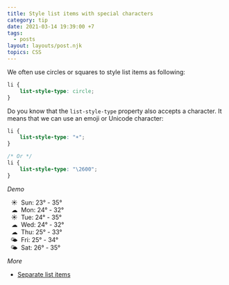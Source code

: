 ```yaml
---
title: Style list items with special characters
category: tip
date: 2021-03-14 19:39:00 +7
tags:
  - posts
layout: layouts/post.njk
topics: CSS
---
```


We often use circles or squares to style list items as following:

```css
li {
    list-style-type: circle;
}
```

Do you know that the `list-style-type` property also accepts a character. It means that we can use an emoji or Unicode character:

```css
li {
    list-style-type: "☀️";
}

/* Or */
li {
    list-style-type: "\2600";
}
```

_Demo_
<style>
.demo__weather li {
    padding-left: 0.5rem;
}
.demo__weather--sun {
    list-style-type: "\2600";
}
.demo__weather--cloud {
    list-style-type: "\2601";
}
.demo__weather--sun-cloud {
    list-style-type: "\1F324";
}
</style>

<ul class="demo__weather">
    <li class="demo__weather--sun">Sun: 23° - 35°</li>
    <li class="demo__weather--cloud">Mon: 24° - 32°</li>
    <li class="demo__weather--sun">Tue: 24° - 35°</li>
    <li class="demo__weather--cloud">Wed: 24° - 32°</li>
    <li class="demo__weather--cloud">Thu: 25° - 33°</li>
    <li class="demo__weather--sun-cloud">Fri: 25° - 34°</li>
    <li class="demo__weather--sun-cloud">Sat: 26° - 35°</li>
</ul>

_More_

* [Separate list items](/separate-list-items.html)